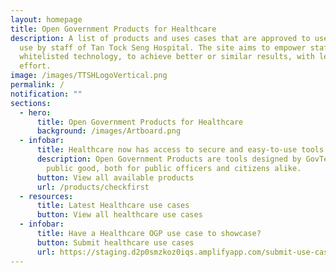 ```yaml
---
layout: homepage
title: Open Government Products for Healthcare
description: A list of products and uses cases that are approved to use or in
  use by staff of Tan Tock Seng Hospital. The site aims to empower staff with
  whitelisted technology, to achieve better or similar results, with less
  effort.
image: /images/TTSHLogoVertical.png
permalink: /
notification: ""
sections:
  - hero:
      title: Open Government Products for Healthcare
      background: /images/Artboard.png
  - infobar:
      title: Healthcare now has access to secure and easy-to-use tools
      description: Open Government Products are tools designed by GovTech to enhance
        public good, both for public officers and citizens alike.
      button: View all available products
      url: /products/checkfirst
  - resources:
      title: Latest Healthcare use cases
      button: View all healthcare use cases
  - infobar:
      title: Have a Healthcare OGP use case to showcase?
      button: Submit healthcare use cases
      url: https://staging.d2p0smzkoz0iqs.amplifyapp.com/submit-use-case/
---
```


